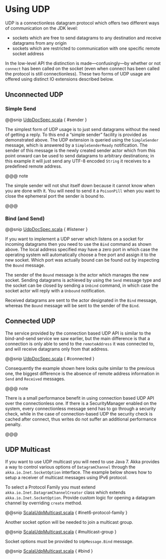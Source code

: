 <a id="io-scala-udp"></a>
# Using UDP

UDP is a connectionless datagram protocol which offers two different ways of
communication on the JDK level:

>
 * sockets which are free to send datagrams to any destination and receive
datagrams from any origin
 * sockets which are restricted to communication with one specific remote
socket address

In the low-level API the distinction is made—confusingly—by whether or not
`connect` has been called on the socket (even when connect has been
called the protocol is still connectionless). These two forms of UDP usage are
offered using distinct IO extensions described below.

## Unconnected UDP

### Simple Send

@@snip [UdpDocSpec.scala](code/docs/io/UdpDocSpec.scala) { #sender }

The simplest form of UDP usage is to just send datagrams without the need of
getting a reply. To this end a “simple sender” facility is provided as
demonstrated above. The UDP extension is queried using the
`SimpleSender` message, which is answered by a `SimpleSenderReady`
notification. The sender of this message is the newly created sender actor
which from this point onward can be used to send datagrams to arbitrary
destinations; in this example it will just send any UTF-8 encoded
`String` it receives to a predefined remote address.

@@@ note

The simple sender will not shut itself down because it cannot know when you
are done with it. You will need to send it a `PoisonPill` when you
want to close the ephemeral port the sender is bound to.

@@@

### Bind (and Send)

@@snip [UdpDocSpec.scala](code/docs/io/UdpDocSpec.scala) { #listener }

If you want to implement a UDP server which listens on a socket for incoming
datagrams then you need to use the `Bind` command as shown above. The
local address specified may have a zero port in which case the operating system
will automatically choose a free port and assign it to the new socket. Which
port was actually bound can be found out by inspecting the `Bound`
message.

The sender of the `Bound` message is the actor which manages the new
socket. Sending datagrams is achieved by using the `Send` message type
and the socket can be closed by sending a `Unbind` command, in which
case the socket actor will reply with a `Unbound` notification.

Received datagrams are sent to the actor designated in the `Bind`
message, whereas the `Bound` message will be sent to the sender of the
`Bind`.

## Connected UDP

The service provided by the connection based UDP API is similar to the
bind-and-send service we saw earlier, but the main difference is that a
connection is only able to send to the `remoteAddress` it was connected to,
and will receive datagrams only from that address.

@@snip [UdpDocSpec.scala](code/docs/io/UdpDocSpec.scala) { #connected }

Consequently the example shown here looks quite similar to the previous one,
the biggest difference is the absence of remote address information in
`Send` and `Received` messages.

@@@ note

There is a small performance benefit in using connection based UDP API over
the connectionless one.  If there is a SecurityManager enabled on the system,
every connectionless message send has to go through a security check, while
in the case of connection-based UDP the security check is cached after
connect, thus writes do not suffer an additional performance penalty.

@@@

## UDP Multicast

If you want to use UDP multicast you will need to use Java 7. Akka provides
a way to control various options of `DatagramChannel` through the
`akka.io.Inet.SocketOption` interface. The example below shows
how to setup a receiver of multicast messages using IPv6 protocol.

To select a Protocol Family you must extend `akka.io.Inet.DatagramChannelCreator`
class which extends `akka.io.Inet.SocketOption`. Provide custom logic
for opening a datagram channel by overriding `create` method.

@@snip [ScalaUdpMulticast.scala](code/docs/io/ScalaUdpMulticast.scala) { #inet6-protocol-family }

Another socket option will be needed to join a multicast group.

@@snip [ScalaUdpMulticast.scala](code/docs/io/ScalaUdpMulticast.scala) { #multicast-group }

Socket options must be provided to `UdpMessage.Bind` message.

@@snip [ScalaUdpMulticast.scala](code/docs/io/ScalaUdpMulticast.scala) { #bind }
